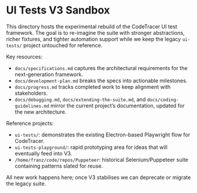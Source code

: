 # UI Tests V3 Sandbox

This directory hosts the experimental rebuild of the CodeTracer UI test framework. The goal is to re-imagine the suite with stronger abstractions, richer fixtures, and tighter automation support while we keep the legacy `ui-tests/` project untouched for reference.

Key resources:

- `docs/specifications.md` captures the architectural requirements for the next-generation framework.
- `docs/development-plan.md` breaks the specs into actionable milestones.
- `docs/progress.md` tracks completed work to keep alignment with stakeholders.
- `docs/debugging.md`, `docs/extending-the-suite.md`, and `docs/coding-guidelines.md` mirror the current project’s documentation, updated for the new architecture.

Reference projects:

- `ui-tests/`: demonstrates the existing Electron-based Playwright flow for CodeTracer.
- `ui-tests-playground/`: rapid prototyping area for ideas that will eventually feed into V3.
- `/home/franz/code/repos/Puppeteer`: historical Selenium/Puppeteer suite containing patterns slated for reuse.

All new work happens here; once V3 stabilises we can deprecate or migrate the legacy suite.
